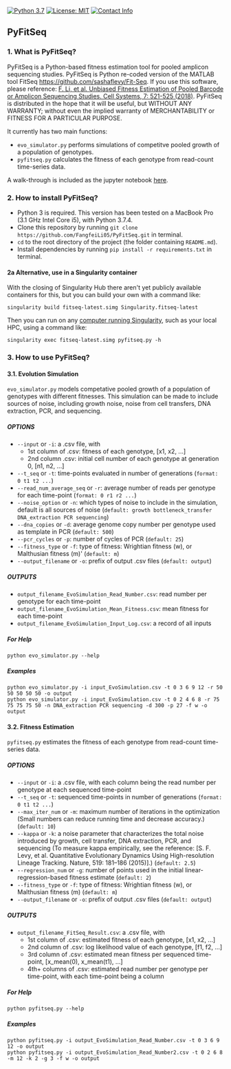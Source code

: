 [![Python 3.7](https://img.shields.io/badge/python-3.7-green.svg)](https://www.python.org/)
[![License: MIT](https://img.shields.io/badge/License-MIT-green.svg)](https://opensource.org/licenses/MIT)
[![Contact Info](https://img.shields.io/badge/Email-fangfeili0525@gmail.com-orange.svg)]()


## PyFitSeq

### 1. What is PyFitSeq?

PyFitSeq is a Python-based fitness estimation tool for pooled amplicon sequencing studies. PyFitSeq is Python re-coded version of the MATLAB tool FitSeq https://github.com/sashaflevy/Fit-Seq. If you use this software, please reference: [F. Li, et al. Unbiased Fitness Estimation of Pooled Barcode or Amplicon Sequencing Studies. Cell Systems, 7: 521-525 (2018)](https://www.sciencedirect.com/science/article/pii/S2405471218303909?via%3Dihub). PyFitSeq is distributed in the hope that it will be useful, but WITHOUT ANY WARRANTY; without even the implied warranty of MERCHANTABILITY or FITNESS FOR A PARTICULAR PURPOSE. 

It currently has two main functions:
* `evo_simulator.py` performs simulations of competitve pooled growth of a population of genotypes.
* `pyfitseq.py` calculates the fitness of each genotype from read-count time-series data.
    
A walk-through is included as the jupyter notebook [here](https://github.com/FangfeiLi05/PyFitSeq/blob/master/PyFitSeq_Walk_Through.ipynb).



### 2. How to install PyFitSeq?
* Python 3 is required. This version has been tested on a MacBook Pro (3.1 GHz Intel Core i5), with Python 3.7.4.
* Clone this repository by running `git clone https://github.com/FangfeiLi05/PyFitSeq.git` in terminal.
* `cd` to the root directory of the project (the folder containing `README.md`).
* Install dependencies by running `pip install -r requirements.txt` in terminal.

#### 2a Alternative, use in a Singularity container

With the closing of Singularity Hub there aren't yet publicly available
containers for this, but you can build your own with a command like:

    singularity build fitseq-latest.simg Singularity.fitseq-latest

Then you can run on any 
[computer running Singularity](https://sylabs.io/guides/3.8/user-guide/quick_start.html#quick-installation-steps),
such as your local HPC, using a command like:

    singularity exec fitseq-latest.simg pyfitseq.py -h

### 3. How to use PyFitSeq?

#### 3.1. Evolution Simulation
`evo_simulator.py` models competative pooled growth of a population of genotypes with different fitnesses. This simulation can be made to include sources of noise, including growth noise, noise from cell transfers, DNA extraction, PCR, and sequencing.

##### OPTIONS
* `--input` or `-i`: a .csv file, with
  + 1st column of .csv: fitness of each genotype, [x1, x2, ...]
  + 2nd column .csv: initial cell number of each genotype at generation 0, [n1, n2, ...]
* `--t_seq` or `-t`: time-points evaluated in number of generations (`format: 0 t1 t2 ...`)
* `--read_num_average_seq` or `-r`: average number of reads per genotype for each time-point (`format: 0 r1 r2 ...`)
* `--noise_option` or `-n`: which types of noise to include in the simulation, default is all sources of noise (`default: growth bottleneck_transfer DNA_extraction PCR sequencing`)
* `--dna_copies` or `-d`: average genome copy number per genotype used as template in PCR (`default: 500`)
* `--pcr_cycles` or `-p`: number of cycles of PCR (`default: 25`) 
* `--fitness_type` or `-f`: type of fitness: Wrightian fitness (w), or Malthusian fitness (m)' (`default: m`)
* `--output_filename` or `-o`: prefix of output .csv files (`default: output`)

##### OUTPUTS
* `output_filename_EvoSimulation_Read_Number.csv`: read number per genotype for each time-point
* `output_filename_EvoSimulation_Mean_Fitness.csv`: mean fitness for each time-point
* `output_filename_EvoSimulation_Input_Log.csv`: a record of all inputs

##### For Help
```
python evo_simulator.py --help
```

##### Examples
```
python evo_simulator.py -i input_EvoSimulation.csv -t 0 3 6 9 12 -r 50 50 50 50 50 -o output
python evo_simulator.py -i input_EvoSimulation.csv -t 0 2 4 6 8 -r 75 75 75 75 50 -n DNA_extraction PCR sequencing -d 300 -p 27 -f w -o output
```      


#### 3.2. Fitness Estimation
`pyfitseq.py` estimates the fitness of each genotype from read-count time-series data.

##### OPTIONS
* `--input` or `-i`: a .csv file, with each column being the read number per genotype at each sequenced time-point
* `--t_seq` or `-t`: sequenced time-points in number of generations (`format: 0 t1 t2 ...`)
* `--max_iter_num` or `-m`: maximum number of iterations in the optimization (Small numbers can reduce running time and decrease accuracy.) (`default: 10`)
* `--kappa` or `-k`: a noise parameter that characterizes the total noise introduced by growth, cell transfer, DNA extraction, PCR, and sequencing (To measure kappa empirically, see the reference: [S. F. Levy, et al. Quantitative Evolutionary Dynamics Using High-resolution Lineage Tracking. Nature, 519: 181–186 (2015)].) (`default: 2.5`)
* `--regression_num` or `-g`: number of points used in the initial linear-regression-based fitness estimate (`default: 2`)
* `--fitness_type` or `-f`: type of fitness: Wrightian fitness (w), or Malthusian fitness (m) (`default: m`)
* `--output_filename` or `-o`: prefix of output .csv files (`default: output`)

##### OUTPUTS
* `output_filename_FitSeq_Result.csv`: a .csv file, with
  + 1st column of .csv: estimated fitness of each genotype, [x1, x2, ...]
  + 2nd column of .csv: log likelihood value of each genotype, [f1, f2, ...]
  + 3rd column of .csv: estimated mean fitness per sequenced time-point, [x_mean(0), x_mean(t1), ...]
  + 4th+ columns of .csv: estimated read number per genotype per time-point, with each time-point being a column

##### For Help
```
python pyfitseq.py --help
```  

##### Examples
```
python pyfitseq.py -i output_EvoSimulation_Read_Number.csv -t 0 3 6 9 12 -o output
python pyfitseq.py -i output_EvoSimulation_Read_Number2.csv -t 0 2 6 8 -m 12 -k 2 -g 3 -f w -o output
```  



